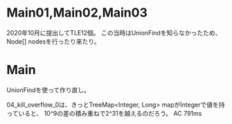 # Main01,Main02,Main03
2020年10月に提出してTLE12個。
この当時はUnionFindを知らなかったため、Node[] nodesを行ったり来たり。

# Main
UnionFindを使って作り直し。

04_kill_overflow_0は、きっとTreeMap<Integer, Long> mapがIntegerで値を持っていると、
10^9の差の積み重ねで2^31を越えるのだろう。
AC 791ms
